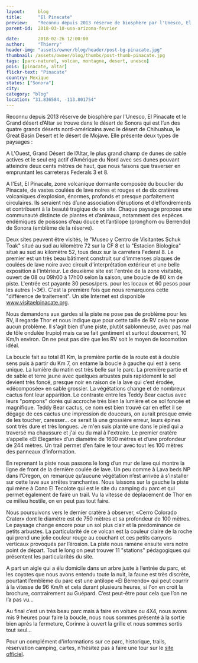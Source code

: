 ```yaml
---
layout:     blog
title:      "El Pinacate"
preview:    "Reconnu depuis 2013 réserve de biosphère par l'Unesco, El Pinacate et le Grand désert d’Altar se trouve dans le désert de Sonora qui est l’un des..."
parent-id:  2018-03-10-usa-arizona-fevrier

date:       2018-02-26 12:00:00
author:     "Thierry"
header-img: "assets/owner/blog/header/post-bg-pinacate.jpg"
thumbnail: /assets/owner/blog/thumbs/post-thumb-pinacate.jpg
tags: [parc-naturel, volcan, montagne, desert, unesco]
pois: [pinacate, altar]
flickr-text: "Pinacate"
country: Mexique 
states: ["Sonora"]
city: 
category: "blog"
location: "31.836584, -113.801754"
---
```


Reconnu depuis 2013 réserve de biosphère par l'Unesco, El Pinacate et le Grand désert d’Altar se trouve dans le désert de Sonora qui est l’un des quatre grands déserts nord-américains avec le désert de Chihuahua, le Great Basin Desert et le désert de Mojave. Elle présente deux types de paysages :

A L'Ouest, Grand Désert de l’Altar, le plus grand champ de dunes de sable actives et le seul erg actif d’Amérique du Nord avec ses dunes pouvant atteindre deux cents mètres de haut, que nous faisons que traverser en empruntant les carreteras Federals 3 et 8.
 
A l'Est, El Pinacate, zone volcanique dormante composée du bouclier du Pinacate, de vastes coulées de lave noires et rouges et de dix cratères volcaniques d’explosion, énormes, profonds et presque parfaitement circulaires. Ils seraient nés d’une association d’éruptions et d’effondrements et contribuent à la beauté tragique de ce site. Chaque paysage propose une communauté distincte de plantes et d’animaux, notamment des espèces endémiques de poissons d’eau douce et l’antilope (pronghorn ou Berrendo) de Sonora (emblème de la réserve).

Deux sites peuvent être visités, le "Museo y Centro de Visitantes Schuk Toak" situé au sud au kilomètre 72 sur la CF 8 et la "Estacion Biologica" situé au sud au kilomètre 52, tous deux sur la carretera Federal 8. Le premier est un très beau bâtiment construit sur d'immenses plaques de coulées de lave noire avec circuit d'interprétation extérieur et une belle exposition à l'intérieur. Le deuxième site est l'entrée de la zone visitable, ouvert de 08 ou 09h00 à 17h00 selon la saison, une boucle de 80 km de piste. L'entrée est payante 30 pesos/pers. pour les locaux et 60 pesos pour les autres (~3€). C'est la première fois que nous remarquons cette "différence de traitement". Un site Internet est disponible www.visitaelpinacate.org.

Nous demandons aux gardes si la piste ne pose pas de problème pour les RV, il regarde Thor et nous indique que pour cette taille de RV cela ne pose aucun problème. Il s'agit bien d'une piste, plutôt sablonneuse, avec pas mal de tôle ondulée (rupio) mais ca se fait gentiment et surtout doucement, 10 Km/h environ. On ne peut pas dire que les RV soit le moyen de locomotion idéal.

La boucle fait au total 81 Km, la première partie de la route est à double sens puis à partir du Km 7, on entame la boucle à gauche qui est à sens unique. La lumière du matin est très belle sur le parc. La première partie et de sable et terre jaune avec quelques arbustes puis rapidement le sol devient très foncé, presque noir en raison de la lave qui c’est érodée, «décomposée» en sable grossier. La végétations change et de nombreux cactus font leur apparition. Le contraste entre les Teddy Bear cactus avec leurs "pompons" dorés qui accroche très bien la lumière et ce sol foncée et magnifique. Teddy Bear cactus, ce nom est bien trouvé car en effet il se dégage de ces cactus une impression de douceurs, on aurait presque envie de les toucher, caresser... ce serait là une grossière erreur, leurs épines sont très dure et très longues. Je m'en suis planté une dans le pied qui a traversé ma chaussure et j'ai eu du mal à l'extraire. Le premier cratère s’appelle «El Elegante» d’un diamètre de 1600 mètres et d’une profondeur de 244 mètres. Un trail permet d’en faire le tour avec tout les 100 mètres des panneaux d’information.

En reprenant la piste nous passons le long d’un mur de lave qui montre la ligne de front de la dernière coulée de lave. Un peu comme à Lava beds NP dans l’Oregon, on remarque qu’aucune végétation n’est arrivée à s’installer sur cette lave aux arrêtes tranchantes.
Nous laissons sur la gauche la piste qui mène à Cono El Tecolote qui est le site du camping du parc et qui permet également de faire un trail. Vu la vitesse de déplacement de Thor en ce milieu hostile, on en peut pas tout faire.  

Nous poursuivons vers le dernier cratère à observer, «Cerro Colorado Crater» dont le diamètre est de 750 mètres et sa profondeur de 100 mètres. Le paysage change encore pour un sol plus clair et la predominance de petits arbustes. La particularité de ce volcan est la couleur claire de la roche qui prend une jolie couleur rouge au couchant et ces petits canyons verticaux provoqués par l’érosion.
La piste nous ramène ensuite vers notre point de départ. Tout le long on peut trouver 11 "stations" pédagogiques qui présentent les particularités du site.   

A part un aigle qui a élu domicile dans un arbre juste à l’entrée du parc, et les coyotes que nous avons entendu toute la nuit, la faune est très discrète, pourtant l’emblème du parc est une antilope «El Berrendo» qui peut courrir à la vitesse de 96 Km/h et cela durant plusieurs heures, si l'on en croit la brochure, contrairement au Guépard. C’est peut-être pour cela que l’on ne l’a pas vu…   

Au final c’est un très beau parc mais à faire en voiture ou 4X4, nous avons mis 9 heures pour faire la boucle, nous nous sommes présenté à la sortie bien après la fermeture, Corinne à ouvert la grille et nous sommes sortis tout seul…   


Pour un complément d'informations sur ce parc, historique, trails, réservation camping, cartes, n'hésitez pas à faire une tour sur le [site officiel](http://www.visitaelpinacate.org/).